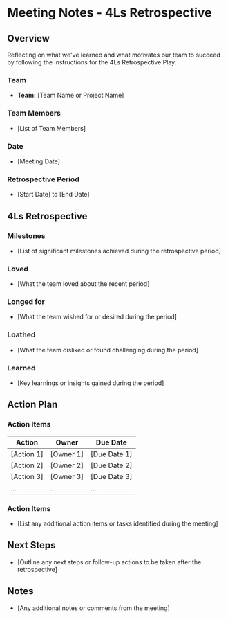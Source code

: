 # Meeting Notes - 4Ls Retrospective

## Overview

Reflecting on what we've learned and what motivates our team to succeed by following the instructions for the 4Ls Retrospective Play.

### Team

- **Team:** [Team Name or Project Name]

### Team Members

- [List of Team Members]

### Date

- [Meeting Date]

### Retrospective Period

- [Start Date] to [End Date]

## 4Ls Retrospective

### Milestones

- [List of significant milestones achieved during the retrospective period]

### Loved

- [What the team loved about the recent period]

### Longed for

- [What the team wished for or desired during the period]

### Loathed

- [What the team disliked or found challenging during the period]

### Learned

- [Key learnings or insights gained during the period]

## Action Plan

### Action Items

| Action | Owner | Due Date |
|--------|-------|----------|
| [Action 1] | [Owner 1] | [Due Date 1] |
| [Action 2] | [Owner 2] | [Due Date 2] |
| [Action 3] | [Owner 3] | [Due Date 3] |
| ...        | ...   | ...      |

### Action Items

- [List any additional action items or tasks identified during the meeting]

## Next Steps

- [Outline any next steps or follow-up actions to be taken after the retrospective]

## Notes

- [Any additional notes or comments from the meeting]

